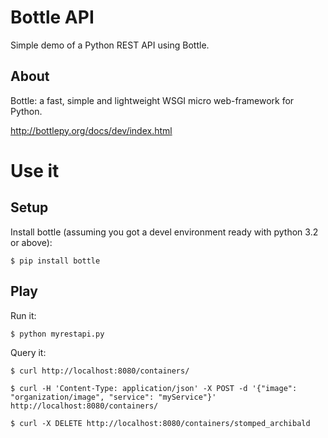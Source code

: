 # Bottle API

Simple demo of a Python REST API using Bottle.

## About

Bottle: a fast, simple and lightweight WSGI micro web-framework for Python.

http://bottlepy.org/docs/dev/index.html

# Use it

## Setup

Install bottle (assuming you got a devel environment ready with python 3.2 or above):

````
$ pip install bottle
````

## Play

Run it:

````
$ python myrestapi.py
````

Query it:

````
$ curl http://localhost:8080/containers/
```` 

````
$ curl -H 'Content-Type: application/json' -X POST -d '{"image": "organization/image", "service": "myService"}' http://localhost:8080/containers/
```` 

````
$ curl -X DELETE http://localhost:8080/containers/stomped_archibald
```` 
